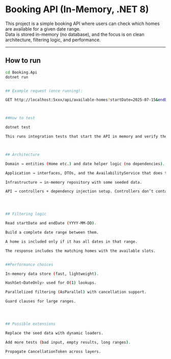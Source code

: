 # Booking API (In-Memory, .NET 8)

This project is a simple booking API where users can check which homes are available for a given date range.  
Data is stored in-memory (no database), and the focus is on clean architecture, filtering logic, and performance.

---

## How to run

```bash
cd Booking.Api
dotnet run


## Example request (once running):

GET http://localhost:5xxx/api/available-homes?startDate=2025-07-15&endDate=2025-07-16



##How to test

dotnet test

This runs integration tests that start the API in memory and verify the filtering logic.



##️ Architecture

Domain → entities (Home etc.) and date helper logic (no dependencies).

Application → interfaces, DTOs, and the AvailabilityService that does the filtering.

Infrastructure → in-memory repository with some seeded data.

API → controllers + dependency injection setup. Controllers don’t contain business logic.




##️ Filtering logic

Read startDate and endDate (YYYY-MM-DD).

Build a complete date range between them.

A home is included only if it has all dates in that range.

The response includes the matching homes with the available slots.


##Performance choices

In-memory data store (fast, lightweight).

HashSet<DateOnly> used for O(1) lookups.

Parallelized filtering (AsParallel) with cancellation support.

Guard clauses for large ranges.




## Possible extensions

Replace the seed data with dynamic loaders.

Add more tests (bad input, empty results, long ranges).

Propagate CancellationToken across layers.